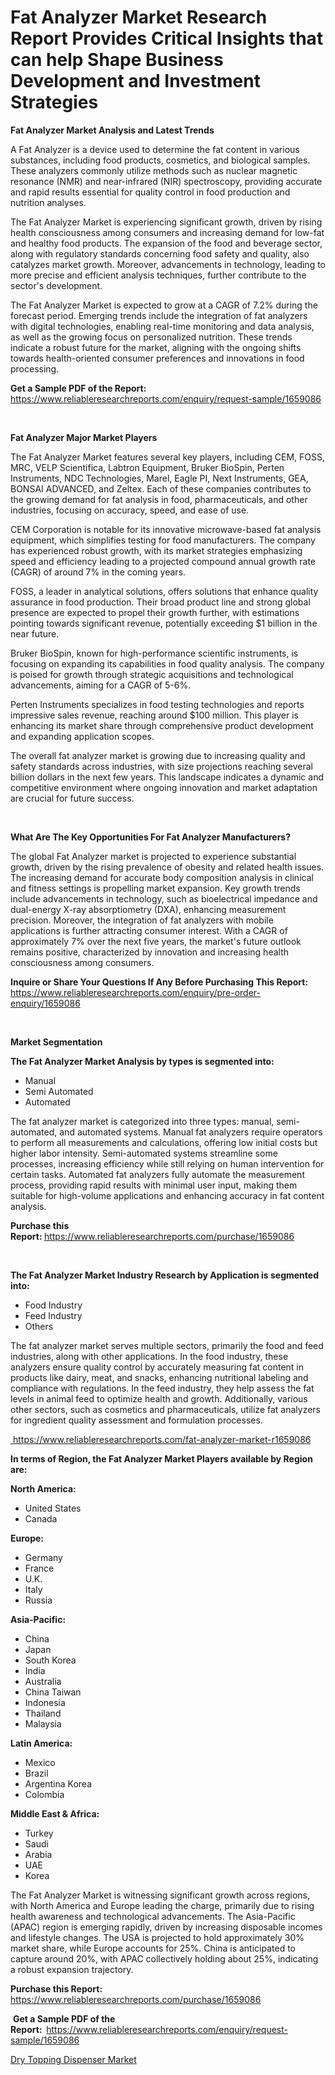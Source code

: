 <p><h1>Fat Analyzer Market Research Report Provides Critical Insights that can help Shape Business Development and Investment Strategies</h1></p><p><strong>Fat Analyzer Market Analysis and Latest Trends</strong></p>
<p><p>A Fat Analyzer is a device used to determine the fat content in various substances, including food products, cosmetics, and biological samples. These analyzers commonly utilize methods such as nuclear magnetic resonance (NMR) and near-infrared (NIR) spectroscopy, providing accurate and rapid results essential for quality control in food production and nutrition analyses.</p><p>The Fat Analyzer Market is experiencing significant growth, driven by rising health consciousness among consumers and increasing demand for low-fat and healthy food products. The expansion of the food and beverage sector, along with regulatory standards concerning food safety and quality, also catalyzes market growth. Moreover, advancements in technology, leading to more precise and efficient analysis techniques, further contribute to the sector's development.</p><p>The Fat Analyzer Market is expected to grow at a CAGR of 7.2% during the forecast period. Emerging trends include the integration of fat analyzers with digital technologies, enabling real-time monitoring and data analysis, as well as the growing focus on personalized nutrition. These trends indicate a robust future for the market, aligning with the ongoing shifts towards health-oriented consumer preferences and innovations in food processing.</p></p>
<p><strong>Get a Sample PDF of the Report:&nbsp;</strong> <a href="https://www.reliableresearchreports.com/enquiry/request-sample/1659086?utm_campaign=2146&utm_medium=2&utm_source=Github&utm_content=ia&utm_term=17022025&utm_id=fat-analyzer">https://www.reliableresearchreports.com/enquiry/request-sample/1659086</a></p>
<p>&nbsp;</p>
<p><strong>Fat Analyzer Major Market Players</strong></p>
<p><p>The Fat Analyzer Market features several key players, including CEM, FOSS, MRC, VELP Scientifica, Labtron Equipment, Bruker BioSpin, Perten Instruments, NDC Technologies, Marel, Eagle PI, Next Instruments, GEA, BONSAI ADVANCED, and Zeltex. Each of these companies contributes to the growing demand for fat analysis in food, pharmaceuticals, and other industries, focusing on accuracy, speed, and ease of use.</p><p>CEM Corporation is notable for its innovative microwave-based fat analysis equipment, which simplifies testing for food manufacturers. The company has experienced robust growth, with its market strategies emphasizing speed and efficiency leading to a projected compound annual growth rate (CAGR) of around 7% in the coming years.</p><p>FOSS, a leader in analytical solutions, offers solutions that enhance quality assurance in food production. Their broad product line and strong global presence are expected to propel their growth further, with estimations pointing towards significant revenue, potentially exceeding $1 billion in the near future.</p><p>Bruker BioSpin, known for high-performance scientific instruments, is focusing on expanding its capabilities in food quality analysis. The company is poised for growth through strategic acquisitions and technological advancements, aiming for a CAGR of 5-6%.</p><p>Perten Instruments specializes in food testing technologies and reports impressive sales revenue, reaching around $100 million. This player is enhancing its market share through comprehensive product development and expanding application scopes.</p><p>The overall fat analyzer market is growing due to increasing quality and safety standards across industries, with size projections reaching several billion dollars in the next few years. This landscape indicates a dynamic and competitive environment where ongoing innovation and market adaptation are crucial for future success.</p></p>
<p>&nbsp;</p>
<p><strong>What Are The Key Opportunities For Fat Analyzer Manufacturers?</strong></p>
<p><p>The global Fat Analyzer market is projected to experience substantial growth, driven by the rising prevalence of obesity and related health issues. The increasing demand for accurate body composition analysis in clinical and fitness settings is propelling market expansion. Key growth trends include advancements in technology, such as bioelectrical impedance and dual-energy X-ray absorptiometry (DXA), enhancing measurement precision. Moreover, the integration of fat analyzers with mobile applications is further attracting consumer interest. With a CAGR of approximately 7% over the next five years, the market's future outlook remains positive, characterized by innovation and increasing health consciousness among consumers.</p></p>
<p><strong>Inquire or Share Your Questions If Any Before Purchasing This Report:</strong> <a href="https://www.reliableresearchreports.com/enquiry/pre-order-enquiry/1659086?utm_campaign=2146&utm_medium=2&utm_source=Github&utm_content=ia&utm_term=17022025&utm_id=fat-analyzer">https://www.reliableresearchreports.com/enquiry/pre-order-enquiry/1659086</a></p>
<p>&nbsp;</p>
<p><strong>Market Segmentation</strong></p>
<p><strong>The Fat Analyzer Market Analysis by types is segmented into:</strong></p>
<p><ul><li>Manual</li><li>Semi Automated</li><li>Automated</li></ul></p>
<p><p>The fat analyzer market is categorized into three types: manual, semi-automated, and automated systems. Manual fat analyzers require operators to perform all measurements and calculations, offering low initial costs but higher labor intensity. Semi-automated systems streamline some processes, increasing efficiency while still relying on human intervention for certain tasks. Automated fat analyzers fully automate the measurement process, providing rapid results with minimal user input, making them suitable for high-volume applications and enhancing accuracy in fat content analysis.</p></p>
<p><strong>Purchase this Report:&nbsp;</strong><a href="https://www.reliableresearchreports.com/purchase/1659086?utm_campaign=2146&utm_medium=2&utm_source=Github&utm_content=ia&utm_term=17022025&utm_id=fat-analyzer">https://www.reliableresearchreports.com/purchase/1659086</a></p>
<p>&nbsp;</p>
<p><strong>The Fat Analyzer Market Industry Research by Application is segmented into:</strong></p>
<p><ul><li>Food Industry</li><li>Feed Industry</li><li>Others</li></ul></p>
<p><p>The fat analyzer market serves multiple sectors, primarily the food and feed industries, along with other applications. In the food industry, these analyzers ensure quality control by accurately measuring fat content in products like dairy, meat, and snacks, enhancing nutritional labeling and compliance with regulations. In the feed industry, they help assess the fat levels in animal feed to optimize health and growth. Additionally, various other sectors, such as cosmetics and pharmaceuticals, utilize fat analyzers for ingredient quality assessment and formulation processes.</p></p>
<p><a href="https://www.reliableresearchreports.com/fat-analyzer-market-r1659086?utm_campaign=2146&utm_medium=2&utm_source=Github&utm_content=ia&utm_term=17022025&utm_id=fat-analyzer">&nbsp;https://www.reliableresearchreports.com/fat-analyzer-market-r1659086</a></p>
<p><strong>In terms of Region, the Fat Analyzer Market Players available by Region are:</strong></p>
<p>
    <p> <strong> North America: </strong>
        <ul>
            <li>United States</li>
            <li>Canada</li>
        </ul>
        </p> 
    <p> <strong> Europe: </strong>
        <ul>
            <li>Germany</li>
            <li>France</li>
            <li>U.K.</li>
            <li>Italy</li>
            <li>Russia</li>
        </ul>
        </p> 
    <p> <strong> Asia-Pacific: </strong>
        <ul>
            <li>China</li>
            <li>Japan</li>
            <li>South Korea</li>
            <li>India</li>
            <li>Australia</li>
            <li>China Taiwan</li>
            <li>Indonesia</li>
            <li>Thailand</li>
            <li>Malaysia</li>
        </ul>
        </p> 
    <p> <strong> Latin America: </strong>
        <ul>
            <li>Mexico</li>
            <li>Brazil</li>
            <li>Argentina Korea</li>
            <li>Colombia</li>
        </ul>
        </p> 
    <p> <strong> Middle East & Africa: </strong>
        <ul>
            <li>Turkey</li>
            <li>Saudi</li>
            <li>Arabia</li>
            <li>UAE</li>
            <li>Korea</li>
        </ul>
    </p>
    </p>
<p><p>The Fat Analyzer Market is witnessing significant growth across regions, with North America and Europe leading the charge, primarily due to rising health awareness and technological advancements. The Asia-Pacific (APAC) region is emerging rapidly, driven by increasing disposable incomes and lifestyle changes. The USA is projected to hold approximately 30% market share, while Europe accounts for 25%. China is anticipated to capture around 20%, with APAC collectively holding about 25%, indicating a robust expansion trajectory.</p></p>
<p><strong>Purchase this Report: </strong><a href="https://www.reliableresearchreports.com/purchase/1659086?utm_campaign=2146&utm_medium=2&utm_source=Github&utm_content=ia&utm_term=17022025&utm_id=fat-analyzer">https://www.reliableresearchreports.com/purchase/1659086</a></p>
<p>&nbsp;<strong>Get a Sample PDF of the Report:&nbsp;&nbsp;</strong><a href="https://www.reliableresearchreports.com/enquiry/request-sample/1659086?utm_campaign=2146&utm_medium=2&utm_source=Github&utm_content=ia&utm_term=17022025&utm_id=fat-analyzer">https://www.reliableresearchreports.com/enquiry/request-sample/1659086</a></p>
<p><strong></strong></p>
<p><p><a href="https://github.com/mcfred89/Market-Research-Report-List-1/blob/main/dry-topping-dispenser-market.md?utm_campaign=2146&utm_medium=2&utm_source=Github&utm_content=ia&utm_term=17022025&utm_id=fat-analyzer">Dry Topping Dispenser Market</a></p></p>